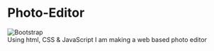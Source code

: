 # Photo-Editor
![Bootstrap](https://img.shields.io/badge/bootstrap-%23563D7C.svg?style=for-the-badge&logo=bootstrap&logoColor=white)
</br>
Using html, CSS &amp; JavaScript I am making a web based photo editor
